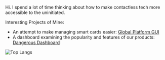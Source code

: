 Hi. I spend a lot of time thinking about how to make contactless tech more accessible to the uninitiated.

Interesting Projects of Mine:
- An attempt to make managing smart cards easier: <a href="https://github.com/dangerous-tac0s/global_platform_gui_qt">Global Platform GUI</a>
- A dashboard examining the popularity and features of our products: <a href="https://github.com/dangerous-tac0s/dangerous-dashboard">Dangerous Dashboard</a>

![Top Langs](https://github-readme-stats.vercel.app/api/top-langs/?username=dangerous-tac0s&layout=donut)
